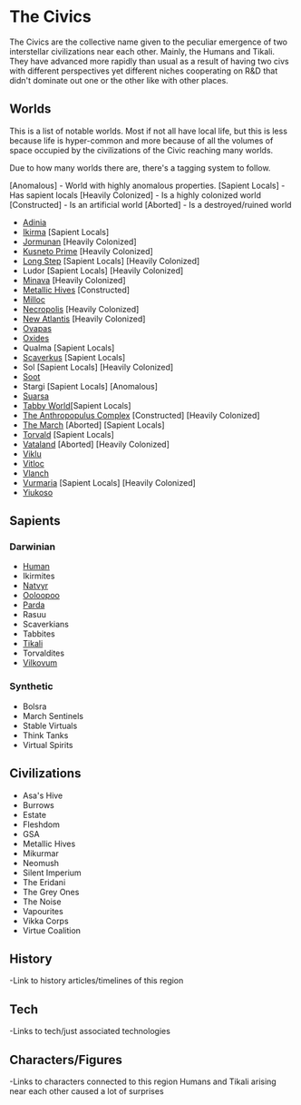 # The Civics

The Civics are the collective name given to the peculiar emergence of two interstellar civilizations near each other.  Mainly, the Humans and Tikali.  They have advanced more rapidly than usual as a result of having two civs with different perspectives yet different niches cooperating on R&D that didn't dominate out one or the other like with other places.

## Worlds

This is a list of notable worlds.  Most if not all have local life, but this is less because life is hyper-common and more because of all the volumes of space occupied by the civilizations of the Civic reaching many worlds.

Due to how many worlds there are, there's a tagging system to follow.

[Anomalous] - World with highly anomalous properties.
[Sapient Locals] - Has sapient locals
[Heavily Colonized] - Is a highly colonized world
[Constructed] - Is an artificial world
[Aborted] - Is a destroyed/ruined world

- [Adinia](..../1_Worlds_Systems/Adina.md)
- [Ikirma](../../1_Worlds_Systems/Ikirma.md) [Sapient Locals]
- [Jormunan](../../1_Worlds_Systems/Jormunan.md) [Heavily Colonized]
- [Kusneto Prime](../../1_Worlds_Systems/Kusneto_Prime.md) [Heavily Colonized]
- [Long Step](../../1_Worlds_Systems/Long_Step.md) [Sapient Locals] [Heavily Colonized]
- Ludor [Sapient Locals] [Heavily Colonized]
- [Minava](../../1_Worlds_Systems/Minava.md) [Heavily Colonized]
- [Metallic Hives](../../1_Worlds_Systems/Metallic_Hives.md) [Constructed]
- [Milloc](../../1_Worlds_Systems/Vitloc_Milloc.md)
- [Necropolis](../../1_Worlds_Systems/Necropolis_Hub.md) [Heavily Colonized]
- [New Atlantis](../../1_Worlds_Systems/New_Atlantis.md) [Heavily Colonized]
- [Ovapas](../../1_Worlds_Systems/Ovapas.md)
- [Oxides](../../1_Worlds_Systems/Oxides.md)
- Qualma [Sapient Locals]
- [Scaverkus](../../1_Worlds_Systems/Scaverkus.md) [Sapient Locals]
- Sol [Sapient Locals] [Heavily Colonized]
- [Soot](../../1_Worlds_Systems/Soot.md)
- Stargi [Sapient Locals] [Anomalous]
- [Suarsa](../../1_Worlds_Systems/Suarsa.md)
- [Tabby World](../../1_Worlds_Systems/Tabby_World.md)[Sapient Locals]
- [The Anthropopulus Complex](../../1_Worlds_Systems/The_Anthropopulus_Complex.md) [Constructed] [Heavily Colonized]
- [The March](../../1_Worlds_Systems/March.md) [Aborted] [Sapient Locals]
- [Torvald](../../1_Worlds_Systems/Torvald.md) [Sapient Locals]
- [Vataland](../../1_Worlds_Systems/Vataland.md) [Aborted] [Heavily Colonized]
- [Viklu](../../1_Worlds_Systems/Viklu.md)
- [Vitloc](../../1_Worlds_Systems/Vitloc_Milloc.md)
- [Vlanch](../../1_Worlds_Systems/Vlanch.md)
- [Vurmaria](../../1_Worlds_Systems/Vurmaria.md) [Sapient Locals] [Heavily Colonized]
- [Yiukoso](../../1_Worlds_Systems/Yiukoso.md)

## Sapients

### Darwinian
- [Human](../../2_Sapients/Human.md)
- Ikirmites
- [Natvyr](../../2_Sapients/Natvyr.md)
- [Ooloopoo](../../2_Sapients/ooloopoo.md)
- [Parda](../../2_Sapients/Parda.md)
- Rasuu
- Scaverkians
- Tabbites
- [Tikali](../../2_Sapients/Tikali.md)
- Torvaldites
- [Vilkovum](../../2_Sapients/Vilkovum.md)



### Synthetic
- Bolsra
- March Sentinels
- Stable Virtuals
- Think Tanks
- Virtual Spirits

## Civilizations
- Asa's Hive
- Burrows
- Estate
- Fleshdom
- GSA
- Metallic Hives
- Mikurmar
- Neomush
- Silent Imperium
- The Eridani
- The Grey Ones
- The Noise
- Vapourites
- Vikka Corps
- Virtue Coalition


## History
-Link to history articles/timelines of this region
## Tech
-Links to tech/just associated technologies
## Characters/Figures
-Links to characters connected to this region
Humans and Tikali arising near each other caused a lot of surprises
